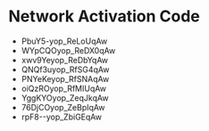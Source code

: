 # Network Activation Code
* PbuY5-yop_ReLoUqAw
* WYpCQOyop_ReDX0qAw
* xwv9Yeyop_ReDbYqAw
* QNQf3uyop_RfSG4qAw
* PNYeKeyop_RfSNAqAw
* oiQzROyop_RfMIUqAw
* YggKYOyop_ZeqJkqAw
* 76DjCOyop_ZeBpIqAw
* rpF8--yop_ZbiGEqAw
